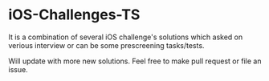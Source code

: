 # iOS-Challenges-TS
It is a combination of several iOS challenge's solutions which asked on verious interview or can be some prescreening tasks/tests.

Will update with more new solutions. Feel free to make pull request or file an issue.

